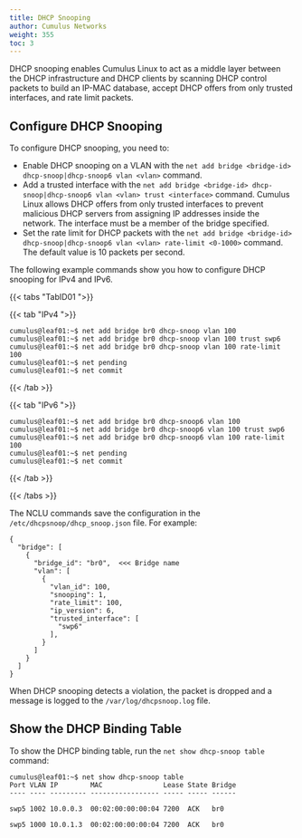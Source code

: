 ```yaml
---
title: DHCP Snooping
author: Cumulus Networks
weight: 355
toc: 3
---
```

DHCP snooping enables Cumulus Linux to act as a middle layer between the DHCP infrastructure and DHCP clients by scanning DHCP control packets to build an IP-MAC database, accept DHCP offers from only trusted interfaces, and rate limit packets.

## Configure DHCP Snooping

To configure DHCP snooping, you need to:

- Enable DHCP snooping on a VLAN with the `net add bridge <bridge-id> dhcp-snoop|dhcp-snoop6 vlan <vlan>` command.
- Add a trusted interface with the `net add bridge <bridge-id> dhcp-snoop|dhcp-snoop6 vlan <vlan> trust <interface>` command. Cumulus Linux allows DHCP offers from only trusted interfaces to prevent malicious DHCP servers from assigning IP addresses inside the network. The interface must be a member of the bridge specified.
- Set the rate limit for DHCP packets with the `net add bridge <bridge-id> dhcp-snoop|dhcp-snoop6 vlan <vlan> rate-limit <0-1000>` command. The default value is 10 packets per second.

The following example commands show you how to configure DHCP snooping for IPv4 and IPv6.

{{< tabs "TabID01 ">}}

{{< tab "IPv4 ">}}

```
cumulus@leaf01:~$ net add bridge br0 dhcp-snoop vlan 100
cumulus@leaf01:~$ net add bridge br0 dhcp-snoop vlan 100 trust swp6
cumulus@leaf01:~$ net add bridge br0 dhcp-snoop vlan 100 rate-limit 100
cumulus@leaf01:~$ net pending
cumulus@leaf01:~$ net commit
```

{{< /tab >}}

{{< tab "IPv6 ">}}

```
cumulus@leaf01:~$ net add bridge br0 dhcp-snoop6 vlan 100
cumulus@leaf01:~$ net add bridge br0 dhcp-snoop6 vlan 100 trust swp6
cumulus@leaf01:~$ net add bridge br0 dhcp-snoop6 vlan 100 rate-limit 100
cumulus@leaf01:~$ net pending
cumulus@leaf01:~$ net commit
```

{{< /tab >}}

{{< /tabs >}}

The NCLU commands save the configuration in the `/etc/dhcpsnoop/dhcp_snoop.json` file. For example:

```
{
  "bridge": [
    {
      "bridge_id": "br0",  <<< Bridge name
      "vlan": [
        {
          "vlan_id": 100,
          "snooping": 1,
          "rate_limit": 100,
          "ip_version": 6,
          "trusted_interface": [
            "swp6"
          ],
        }
      ]
    }
  ]
}
```

When DHCP snooping detects a violation, the packet is dropped and a message is logged to the `/var/log/dhcpsnoop.log` file.

## Show the DHCP Binding Table

To show the DHCP binding table, run the `net show dhcp-snoop table` command:

```
cumulus@leaf01:~$ net show dhcp-snoop table
Port VLAN IP        MAC               Lease State Bridge
---- ---- --------- ----------------- ----- ----- ------

swp5 1002 10.0.0.3  00:02:00:00:00:04 7200  ACK   br0

swp5 1000 10.0.1.3  00:02:00:00:00:04 7200  ACK   br0
```
